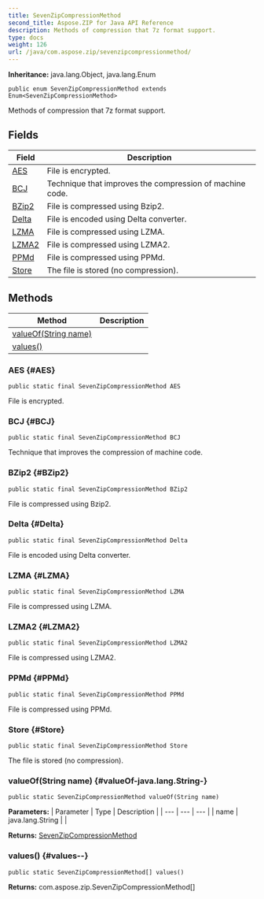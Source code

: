 ```yaml
---
title: SevenZipCompressionMethod
second_title: Aspose.ZIP for Java API Reference
description: Methods of compression that 7z format support.
type: docs
weight: 126
url: /java/com.aspose.zip/sevenzipcompressionmethod/
---
```


**Inheritance:**
java.lang.Object, java.lang.Enum
```
public enum SevenZipCompressionMethod extends Enum<SevenZipCompressionMethod>
```

Methods of compression that 7z format support.
## Fields

| Field | Description |
| --- | --- |
| [AES](#AES) | File is encrypted. |
| [BCJ](#BCJ) | Technique that improves the compression of machine code. |
| [BZip2](#BZip2) | File is compressed using Bzip2. |
| [Delta](#Delta) | File is encoded using Delta converter. |
| [LZMA](#LZMA) | File is compressed using LZMA. |
| [LZMA2](#LZMA2) | File is compressed using LZMA2. |
| [PPMd](#PPMd) | File is compressed using PPMd. |
| [Store](#Store) | The file is stored (no compression). |
## Methods

| Method | Description |
| --- | --- |
| [valueOf(String name)](#valueOf-java.lang.String-) |  |
| [values()](#values--) |  |
### AES {#AES}
```
public static final SevenZipCompressionMethod AES
```


File is encrypted.

### BCJ {#BCJ}
```
public static final SevenZipCompressionMethod BCJ
```


Technique that improves the compression of machine code.

### BZip2 {#BZip2}
```
public static final SevenZipCompressionMethod BZip2
```


File is compressed using Bzip2.

### Delta {#Delta}
```
public static final SevenZipCompressionMethod Delta
```


File is encoded using Delta converter.

### LZMA {#LZMA}
```
public static final SevenZipCompressionMethod LZMA
```


File is compressed using LZMA.

### LZMA2 {#LZMA2}
```
public static final SevenZipCompressionMethod LZMA2
```


File is compressed using LZMA2.

### PPMd {#PPMd}
```
public static final SevenZipCompressionMethod PPMd
```


File is compressed using PPMd.

### Store {#Store}
```
public static final SevenZipCompressionMethod Store
```


The file is stored (no compression).

### valueOf(String name) {#valueOf-java.lang.String-}
```
public static SevenZipCompressionMethod valueOf(String name)
```




**Parameters:**
| Parameter | Type | Description |
| --- | --- | --- |
| name | java.lang.String |  |

**Returns:**
[SevenZipCompressionMethod](../../com.aspose.zip/sevenzipcompressionmethod)
### values() {#values--}
```
public static SevenZipCompressionMethod[] values()
```




**Returns:**
com.aspose.zip.SevenZipCompressionMethod[]
